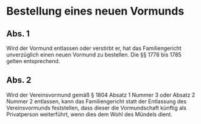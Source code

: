 # Bestellung eines neuen Vormunds



## Abs. 1

 Wird der Vormund entlassen oder verstirbt er, hat das Familiengericht unverzüglich einen neuen Vormund zu bestellen. Die §§ 1778 bis 1785 gelten entsprechend.

## Abs. 2

 Wird der Vereinsvormund gemäß § 1804 Absatz 1 Nummer 3 oder Absatz 2 Nummer 2 entlassen, kann das Familiengericht statt der Entlassung des Vereinsvormunds feststellen, dass dieser die Vormundschaft künftig als Privatperson weiterführt, wenn dies dem Wohl des Mündels dient. 

